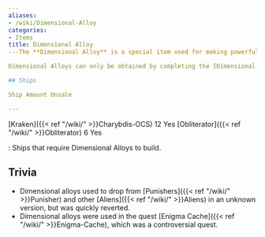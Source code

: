 ```yaml
---
aliases:
- /wiki/Dimensional-Alloy
categories:
- Items
title: Dimensional Alloy
---The **Dimensional Alloy** is a special item used for making powerful ships via [Quests]({{< ref "/categories/" >}}quests) or the [Build Menu]({{< ref "/wiki/" >}}Build-Menu).

Dimensional Alloys can only be obtained by completing the [Dimensional Cache]({{< ref "/wiki/" >}}Dimensional-Cache) Quest.

## Ships

Ship Amount Onsale

---
```


[Kraken]({{< ref "/wiki/" >}}Charybdis-OCS) 12 Yes [Obliterator]({{< ref "/wiki/" >}}Obliterator) 6 Yes

: Ships that require Dimensional Alloys to build.

## Trivia

- Dimensional alloys used to drop from [Punishers]({{< ref "/wiki/" >}}Punisher) and other [Aliens]({{< ref "/wiki/" >}}Aliens) in an unknown version, but was quickly reverted.
- Dimensional alloys were used in the quest [Enigma Cache]({{< ref "/wiki/" >}}Enigma-Cache), which was a controversial quest.